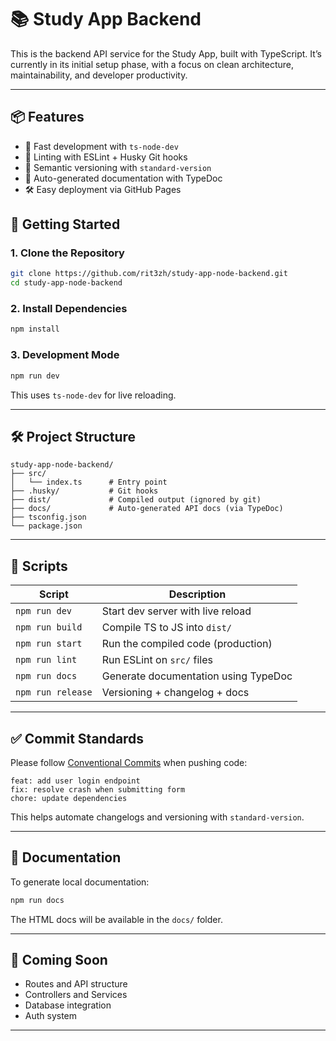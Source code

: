 # 📚 Study App Backend

This is the backend API service for the Study App, built with TypeScript. It’s currently in its initial setup phase, with a focus on clean architecture, maintainability, and developer productivity.

---

## 📦 Features

- 🚀 Fast development with `ts-node-dev`
- 🧼 Linting with ESLint + Husky Git hooks
- 🔐 Semantic versioning with `standard-version`
- 📘 Auto-generated documentation with TypeDoc
- 🛠 Easy deployment via GitHub Pages

## 🚀 Getting Started

### 1. Clone the Repository

```bash
git clone https://github.com/rit3zh/study-app-node-backend.git
cd study-app-node-backend
```

### 2. Install Dependencies

```bash
npm install
```

### 3. Development Mode

```bash
npm run dev
```

This uses `ts-node-dev` for live reloading.

---

## 🛠 Project Structure

```
study-app-node-backend/
├── src/
│   └── index.ts      # Entry point
├── .husky/           # Git hooks
├── dist/             # Compiled output (ignored by git)
├── docs/             # Auto-generated API docs (via TypeDoc)
├── tsconfig.json
└── package.json
```

---

## 📜 Scripts

| Script            | Description                          |
| ----------------- | ------------------------------------ |
| `npm run dev`     | Start dev server with live reload    |
| `npm run build`   | Compile TS to JS into `dist/`        |
| `npm run start`   | Run the compiled code (production)   |
| `npm run lint`    | Run ESLint on `src/` files           |
| `npm run docs`    | Generate documentation using TypeDoc |
| `npm run release` | Versioning + changelog + docs        |

---

## ✅ Commit Standards

Please follow [Conventional Commits](https://www.conventionalcommits.org/) when pushing code:

```
feat: add user login endpoint
fix: resolve crash when submitting form
chore: update dependencies
```

This helps automate changelogs and versioning with `standard-version`.

---

## 📘 Documentation

To generate local documentation:

```bash
npm run docs
```

The HTML docs will be available in the `docs/` folder.

---

## 🧪 Coming Soon

- Routes and API structure
- Controllers and Services
- Database integration
- Auth system

---
